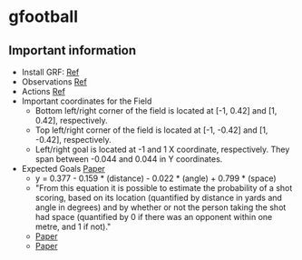 # gfootball

## Important information

- Install GRF: [Ref](https://github.com/google-research/football#quick-start)
- Observations [Ref](https://github.com/google-research/football/blob/master/gfootball/doc/observation.md)
- Actions [Ref](https://github.com/Kaggle/kaggle-environments/blob/master/kaggle_environments/envs/football/helpers.py)
- Important coordinates for the Field
  - Bottom left/right corner of the field is located at [-1, 0.42] and [1, 0.42], respectively.
  - Top left/right corner of the field is located at [-1, -0.42] and [1, -0.42], respectively.
  - Left/right goal is located at -1 and 1 X coordinate, respectively. They span between -0.044 and 0.044 in Y coordinates.
- Expected Goals [Paper](https://www.researchgate.net/publication/240641737_Estimating_the_probability_of_a_shot_resulting_in_a_goal_The_effects_of_distance_angle_and_space)
  - y  =  0.377  -   0.159 * (distance)  -  0.022 * (angle)  +  0.799 * (space)
  - "From  this  equation  it  is  possible  to  estimate  the probability  of  a  shot  scoring, based  on  its  location  (quantified  by  distance  in  yards  and  angle  in  degrees)  and  by whether  or  not  the  person  taking  the  shot  had  space  (quantified  by  0  if  there  was  an opponent within  one  metre, and 1 if not)."
  - [Paper](https://cartilagefreecaptain.sbnation.com/2014/9/11/6131661/premier-league-projections-2014#methoderology)
  - [Paper](https://www.americansocceranalysis.com/home/2014/05/08/calculating-expected-goals-2-0)
